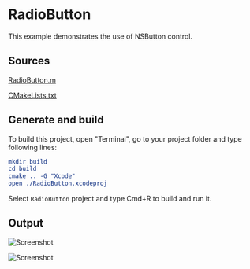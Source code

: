 # RadioButton

This example demonstrates the use of NSButton control.

## Sources

[RadioButton.m](RadioButton.m)

[CMakeLists.txt](CMakeLists.txt)

## Generate and build

To build this project, open "Terminal", go to your project folder and type following lines:

``` cmake
mkdir build
cd build
cmake .. -G "Xcode"
open ./RadioButton.xcodeproj
```

Select `RadioButton` project and type Cmd+R to build and run it.

## Output

![Screenshot](../../../docs/Pictures/RadioButton.png)

![Screenshot](../../../docs/Pictures/RadioButtonDark.png)

